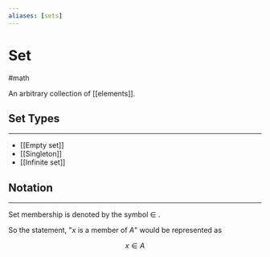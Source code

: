 ```yaml
---
aliases: [sets]
---
```

# Set
#math

An arbitrary collection of [[elements]].

## Set Types
---

- [[Empty set]]
- [[Singleton]]
- [[Infinite set]]

## Notation
---

Set membership is denoted by the symbol $\in$ . 

So the statement, "$x$ is a member of $A$" would be represented as

$$x \in A$$

